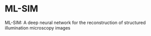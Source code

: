 # ML-SIM
ML-SIM: A deep neural network for the reconstruction of structured illumination microscopy images
